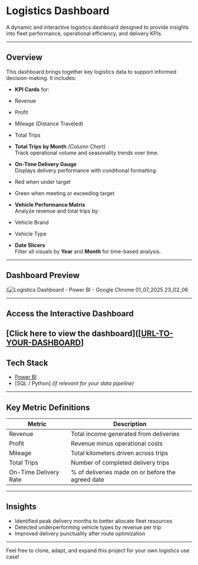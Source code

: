 #  Logistics Dashboard

A dynamic and interactive logistics dashboard designed to provide insights into fleet performance, operational efficiency, and delivery KPIs.

---

##  Overview

This dashboard brings together key logistics data to support informed decision-making. It includes:

-  **KPI Cards** for:
  - Revenue
  - Profit
  - Mileage (Distance Traveled)
  - Total Trips

-  **Total Trips by Month** *(Column Chart)*  
  Track operational volume and seasonality trends over time.

-  **On-Time Delivery Gauge**  
  Displays delivery performance with conditional formatting:
  -  Red when under target
  -  Green when meeting or exceeding target

-  **Vehicle Performance Matrix**  
  Analyze revenue and total trips by:
  - Vehicle Brand
  - Vehicle Type

-  **Date Slicers**  
  Filter all visuals by **Year** and **Month** for time-based analysis.

---

##  Dashboard Preview

(![Logistics Dashboard - Power BI - Google Chrome 01_07_2025 23_02_06](https://github.com/user-attachments/assets/9e6874c9-4e1a-4469-bd7f-078ad0aa8838)



---

##  Access the Interactive Dashboard

 [Click here to view the dashboard]([[URL-TO-YOUR-DASHBOARD](https://app.powerbi.com/view?r=eyJrIjoiNjA3YmE1NTAtMDJkZC00MTI5LWFhNTktMTU1ZjAwMjM5ZDliIiwidCI6IjY1OWNlMmI4LTA3MTQtNDE5OC04YzM4LWRjOWI2MGFhYmI1NyJ9)]
---

##  Tech Stack

- [Power BI](https://powerbi.microsoft.com/)
- [SQL / Python] *(if relevant for your data pipeline)*

---

##  Key Metric Definitions

| Metric                | Description                                       |
|-----------------------|---------------------------------------------------|
| Revenue               | Total income generated from deliveries            |
| Profit                | Revenue minus operational costs                   |
| Mileage               | Total kilometers driven across trips              |
| Total Trips           | Number of completed delivery trips                |
| On-Time Delivery Rate | % of deliveries made on or before the agreed date |

---

##  Insights

- Identified peak delivery months to better allocate fleet resources  
- Detected underperforming vehicle types by revenue per trip  
- Improved delivery punctuality after route optimization

---

Feel free to clone, adapt, and expand this project for your own logistics use case!
